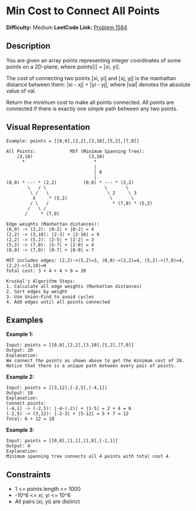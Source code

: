# Min Cost to Connect All Points

**Difficulty:** Medium
**LeetCode Link:** [Problem 1584](https://leetcode.com/problems/min-cost-to-connect-all-points/)

## Description
You are given an array points representing integer coordinates of some points on a 2D-plane, where points[i] = [xi, yi].

The cost of connecting two points [xi, yi] and [xj, yj] is the manhattan distance between them: |xi - xj| + |yi - yj|, where |val| denotes the absolute value of val.

Return the minimum cost to make all points connected. All points are connected if there is exactly one simple path between any two points.

## Visual Representation

```
Example: points = [[0,0],[2,2],[3,10],[5,2],[7,0]]

All Points:             MST (Minimum Spanning Tree):
    (3,10)                     (3,10)
      *                          *
                                 |
                                 | 8
                                 |
(0,0) * --- * (2,2)          (0,0) * --- * (2,2)
        \   / \                      \       \
         \ /   \                      \ 2     \ 3
          X     * (5,2)                \       \
         / \   /                        * (7,0) * (5,2)
        /   \ /
       /     * (7,0)

Edge weights (Manhattan distances):
(0,0) -> (2,2): |0-2| + |0-2| = 4
(2,2) -> (3,10): |2-3| + |2-10| = 9
(2,2) -> (5,2): |2-5| + |2-2| = 3
(5,2) -> (7,0): |5-7| + |2-0| = 4
(0,0) -> (7,0): |0-7| + |0-0| = 7

MST includes edges: (2,2)->(5,2)=3, (0,0)->(2,2)=4, (5,2)->(7,0)=4, (2,2)->(3,10)=9
Total cost: 3 + 4 + 4 + 9 = 20

Kruskal's Algorithm Steps:
1. Calculate all edge weights (Manhattan distances)
2. Sort edges by weight
3. Use Union-Find to avoid cycles
4. Add edges until all points connected
```

## Examples

**Example 1:**
```
Input: points = [[0,0],[2,2],[3,10],[5,2],[7,0]]
Output: 20
Explanation:
We connect the points as shown above to get the minimum cost of 20.
Notice that there is a unique path between every pair of points.
```

**Example 2:**
```
Input: points = [[3,12],[-2,5],[-4,1]]
Output: 18
Explanation:
Connect points:
(-4,1) -> (-2,5): |-4-(-2)| + |1-5| = 2 + 4 = 6
(-2,5) -> (3,12): |-2-3| + |5-12| = 5 + 7 = 12
Total: 6 + 12 = 18
```

**Example 3:**
```
Input: points = [[0,0],[1,1],[1,0],[-1,1]]
Output: 4
Explanation:
Minimum spanning tree connects all 4 points with total cost 4.
```

## Constraints
- 1 <= points.length <= 1000
- -10^6 <= xi, yi <= 10^6
- All pairs (xi, yi) are distinct
